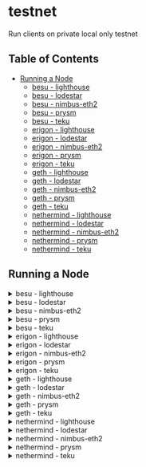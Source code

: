 # testnet

Run clients on private local only testnet

## Table of Contents
- [Running a Node](#running-a-node)
  - [besu - lighthouse](#besu---lighthouse)
  - [besu - lodestar](#besu---lodestar)
  - [besu - nimbus-eth2](#besu---nimbus-eth2)
  - [besu - prysm](#besu---prysm)
  - [besu - teku](#besu---teku)
  - [erigon - lighthouse](#erigon---lighthouse)
  - [erigon - lodestar](#erigon---lodestar)
  - [erigon - nimbus-eth2](#erigon---nimbus-eth2)
  - [erigon - prysm](#erigon---prysm)
  - [erigon - teku](#erigon---teku)
  - [geth - lighthouse](#geth---lighthouse)
  - [geth - lodestar](#geth---lodestar)
  - [geth - nimbus-eth2](#geth---nimbus-eth2)
  - [geth - prysm](#geth---prysm)
  - [geth - teku](#geth---teku)
  - [nethermind - lighthouse](#nethermind---lighthouse)
  - [nethermind - lodestar](#nethermind---lodestar)
  - [nethermind - nimbus-eth2](#nethermind---nimbus-eth2)
  - [nethermind - prysm](#nethermind---prysm)
  - [nethermind - teku](#nethermind---teku)

## Running a Node

<details>
  <summary>besu - lighthouse</summary>

  Open three terminals and execute the following commands:

  Terminal 1:
  ```bash 
  bash run-client.sh --network testnet \
                     --consensus-client lighthouse \
                     --execution-client besu \
                     --run execution \
                     --with-validator 
  ```

  Terminal 2:
  ```bash
  bash run-client.sh --network testnet \
                     --consensus-client lighthouse \
                     --execution-client besu \
                     --run consensus \
                     --with-validator
  ```

  Terminal 3:
  ```bash
  bash run-client.sh --network testnet \
                     --consensus-client lighthouse \
                     --execution-client besu \
                     --run validator \
                     --with-validator 
  ```

</details>

<details>
  <summary>besu - lodestar</summary>

  Open three terminals and execute the following commands:

  Terminal 1:
  ```bash 
  bash run-client.sh --network testnet \
                     --consensus-client lodestar \
                     --execution-client besu \
                     --run execution \
                     --with-validator 
  ```

  Terminal 2:
  ```bash
  bash run-client.sh --network testnet \
                     --consensus-client lodestar \
                     --execution-client besu \
                     --run consensus \
                     --with-validator
  ```

  Terminal 3:
  ```bash
  bash run-client.sh --network testnet \
                     --consensus-client lodestar \
                     --execution-client besu \
                     --run validator \
                     --with-validator 
  ```

</details>

<details>
  <summary>besu - nimbus-eth2</summary>

  Open three terminals and execute the following commands:

  Terminal 1:
  ```bash 
  bash run-client.sh --network testnet \
                     --consensus-client nimbus-eth2 \
                     --execution-client besu \
                     --run execution \
                     --with-validator 
  ```

  Terminal 2:
  ```bash
  bash run-client.sh --network testnet \
                     --consensus-client nimbus-eth2 \
                     --execution-client besu \
                     --run consensus \
                     --with-validator
  ```

  Terminal 3:
  ```bash
  bash run-client.sh --network testnet \
                     --consensus-client nimbus-eth2 \
                     --execution-client besu \
                     --run validator \
                     --with-validator 
  ```

</details>

<details>
  <summary>besu - prysm</summary>

  Open three terminals and execute the following commands:

  Terminal 1:
  ```bash 
  bash run-client.sh --network testnet \
                     --consensus-client prysm \
                     --execution-client besu \
                     --run execution \
                     --with-validator 
  ```

  Terminal 2:
  ```bash
  bash run-client.sh --network testnet \
                     --consensus-client prysm \
                     --execution-client besu \
                     --run consensus \
                     --with-validator
  ```

  Terminal 3:
  ```bash
  bash run-client.sh --network testnet \
                     --consensus-client prysm \
                     --execution-client besu \
                     --run validator \
                     --with-validator 
  ```

</details>

<details>
  <summary>besu - teku</summary>

  Open three terminals and execute the following commands:

  Terminal 1:
  ```bash 
  bash run-client.sh --network testnet \
                     --consensus-client teku \
                     --execution-client besu \
                     --run execution \
                     --with-validator 
  ```

  Terminal 2:
  ```bash
  bash run-client.sh --network testnet \
                     --consensus-client teku \
                     --execution-client besu \
                     --run consensus \
                     --with-validator
  ```

  Terminal 3:
  ```bash
  bash run-client.sh --network testnet \
                     --consensus-client teku \
                     --execution-client besu \
                     --run validator \
                     --with-validator 
  ```

</details>

<details>
  <summary>erigon - lighthouse</summary>

  Open three terminals and execute the following commands:

  Terminal 1:
  ```bash 
  bash run-client.sh --network testnet \
                     --consensus-client lighthouse \
                     --execution-client erigon \
                     --run execution \
                     --with-validator 
  ```

  Terminal 2:
  ```bash
  bash run-client.sh --network testnet \
                     --consensus-client lighthouse \
                     --execution-client erigon \
                     --run consensus \
                     --with-validator
  ```

  Terminal 3:
  ```bash
  bash run-client.sh --network testnet \
                     --consensus-client lighthouse \
                     --execution-client erigon \
                     --run validator \
                     --with-validator 
  ```

</details>

<details>
  <summary>erigon - lodestar</summary>

  Open three terminals and execute the following commands:

  Terminal 1:
  ```bash 
  bash run-client.sh --network testnet \
                     --consensus-client lodestar \
                     --execution-client erigon \
                     --run execution \
                     --with-validator 
  ```

  Terminal 2:
  ```bash
  bash run-client.sh --network testnet \
                     --consensus-client lodestar \
                     --execution-client erigon \
                     --run consensus \
                     --with-validator
  ```

  Terminal 3:
  ```bash
  bash run-client.sh --network testnet \
                     --consensus-client lodestar \
                     --execution-client erigon \
                     --run validator \
                     --with-validator 
  ```

</details>

<details>
  <summary>erigon - nimbus-eth2</summary>

  Open three terminals and execute the following commands:

  Terminal 1:
  ```bash 
  bash run-client.sh --network testnet \
                     --consensus-client nimbus-eth2 \
                     --execution-client erigon \
                     --run execution \
                     --with-validator 
  ```

  Terminal 2:
  ```bash
  bash run-client.sh --network testnet \
                     --consensus-client nimbus-eth2 \
                     --execution-client erigon \
                     --run consensus \
                     --with-validator
  ```

  Terminal 3:
  ```bash
  bash run-client.sh --network testnet \
                     --consensus-client nimbus-eth2 \
                     --execution-client erigon \
                     --run validator \
                     --with-validator 
  ```

</details>

<details>
  <summary>erigon - prysm</summary>

  Open three terminals and execute the following commands:

  Terminal 1:
  ```bash 
  bash run-client.sh --network testnet \
                     --consensus-client prysm \
                     --execution-client erigon \
                     --run execution \
                     --with-validator 
  ```

  Terminal 2:
  ```bash
  bash run-client.sh --network testnet \
                     --consensus-client prysm \
                     --execution-client erigon \
                     --run consensus \
                     --with-validator
  ```

  Terminal 3:
  ```bash
  bash run-client.sh --network testnet \
                     --consensus-client prysm \
                     --execution-client erigon \
                     --run validator \
                     --with-validator 
  ```

</details>

<details>
  <summary>erigon - teku</summary>

  Open three terminals and execute the following commands:

  Terminal 1:
  ```bash 
  bash run-client.sh --network testnet \
                     --consensus-client teku \
                     --execution-client erigon \
                     --run execution \
                     --with-validator 
  ```

  Terminal 2:
  ```bash
  bash run-client.sh --network testnet \
                     --consensus-client teku \
                     --execution-client erigon \
                     --run consensus \
                     --with-validator
  ```

  Terminal 3:
  ```bash


  bash run-client.sh --network testnet \
                     --consensus-client teku \
                     --execution-client erigon \
                     --run validator \
                     --with-validator 
  ```

</details>

<details>
  <summary>geth - lighthouse</summary>

  Open three terminals and execute the following commands:

  Terminal 1:
  ```bash 
  bash run-client.sh --network testnet \
                     --consensus-client lighthouse \
                     --execution-client geth \
                     --run execution \
                     --with-validator 
  ```

  Terminal 2:
  ```bash
  bash run-client.sh --network testnet \
                     --consensus-client lighthouse \
                     --execution-client geth \
                     --run consensus \
                     --with-validator 
  ```

  Terminal 3:
  ```bash
  bash run-client.sh --network testnet \
                     --consensus-client lighthouse \
                     --execution-client geth \
                     --run validator \
                     --with-validator
  ```

</details>

<details>
  <summary>geth - lodestar</summary>

  Open four terminals and execute the following commands:

  Terminal 1:
  ```bash 
  bash run-client.sh --network testnet \
                     --consensus-client lodestar \
                     --execution-client geth \
                     --run execution \
                     --with-validator 
  ```

  Terminal 2:
  ```bash
  bash run-client.sh --network testnet \
                     --consensus-client lodestar \
                     --execution-client geth \
                     --run consensus \
                     --with-validator
  ```

  Terminal 3:
  ```bash
  bash run-client.sh --network testnet \
                     --consensus-client lodestar \
                     --execution-client geth \
                     --run validator \
                     --with-validator 
  ```

</details>

<details>
  <summary>geth - nimbus-eth2</summary>

  Open four terminals and execute the following commands:

  Terminal 1:
  ```bash 
  bash run-client.sh --network testnet \
                     --consensus-client nimbus-eth2 \
                     --execution-client geth \
                     --run execution \
                     --with-validator 
  ```

  Terminal 2:
  ```bash
  bash run-client.sh --network testnet \
                     --consensus-client nimbus-eth2 \
                     --execution-client geth \
                     --run consensus \
                     --with-validator
  ```

  Terminal 3:
  ```bash
  bash run-client.sh --network testnet \
                     --consensus-client nimbus-eth2 \
                     --execution-client geth \
                     --run validator \
                     --with-validator 
  ```

</details>

<details>
  <summary>geth - prysm</summary>

  Open three terminals and execute the following commands:

  Terminal 1:
  ```bash 
  bash run-client.sh --network testnet \
                     --consensus-client prysm \
                     --execution-client geth \
                     --run execution \
                     --with-validator 
  ```

  Terminal 2:
  ```bash
  bash run-client.sh --network testnet \
                     --consensus-client prysm \
                     --execution-client geth \
                     --run consensus \
                     --with-validator
  ```

  Terminal 3:
  ```bash
  bash run-client.sh --network testnet \
                     --consensus-client prysm \
                     --execution-client geth \
                     --run validator \
                     --with-validator 
  ```

</details>

<details>
  <summary>geth - teku</summary>

  Open three terminals and execute the following commands:

  Terminal 1:
  ```bash 
  bash run-client.sh --network testnet \
                     --consensus-client teku \
                     --execution-client geth \
                     --run execution \
                     --with-validator 
  ```

  Terminal 2:
  ```bash
  bash run-client.sh --network testnet \
                     --consensus-client teku \
                     --execution-client geth \
                     --run consensus \
                     --with-validator
  ```

  Terminal 3:
  ```bash
  bash run-client.sh --network testnet \
                     --consensus-client teku \
                     --execution-client geth \
                     --run validator \
                     --with-validator 
  ```

</details>

<details>
  <summary>nethermind - lighthouse</summary>

  Open three terminals and execute the following commands:

  Terminal 1:
  ```bash 
  bash run-client.sh --network testnet \
                     --consensus-client lighthouse \
                     --execution-client nethermind \
                     --run execution \
                     --with-validator 
  ```

  Terminal 2:
  ```bash
  bash run-client.sh --network testnet \
                     --consensus-client lighthouse \
                     --execution-client nethermind \
                     --run consensus \
                     --with-validator
  ```

  Terminal 3:
  ```bash
  bash run-client.sh --network testnet \
                     --consensus-client lighthouse \
                     --execution-client nethermind \
                     --run validator \
                     --with-validator 
  ```

</details>

<details>
  <summary>nethermind - lodestar</summary>

  Open three terminals and execute the following commands:

  Terminal 1:
  ```bash 
  bash run-client.sh --network testnet \
                     --consensus-client lodestar \
                     --execution-client nethermind \
                     --run execution \
                     --with-validator 
  ```

  Terminal 2:
  ```bash
  bash run-client.sh --network testnet \
                     --consensus-client lodestar \
                     --execution-client nethermind \
                     --run consensus \
                     --with-validator
  ```

  Terminal 3:
  ```bash
  bash run-client.sh --network testnet \
                     --consensus-client lodestar \
                     --execution-client nethermind \
                     --run validator \
                     --with-validator 
  ```

</details>

<details>
  <summary>nethermind - nimbus-eth2</summary>

  Open three terminals and execute the following commands:

  Terminal 1:
  ```bash 
  bash run-client.sh --network testnet \
                     --consensus-client nimbus-eth2 \
                     --execution-client nethermind \
                     --run execution \
                     --with-validator 
  ```

  Terminal 2:
  ```bash
  bash run-client.sh --network testnet \
                     --consensus-client nimbus-eth2 \
                     --execution-client nethermind \
                     --run consensus \
                     --with-validator
  ```

  Terminal 3:
  ```bash
  bash run-client.sh --network testnet \
                     --consensus-client nimbus-eth2 \
                     --execution-client nethermind \
                     --run validator \
                     --with-validator 
  ```

</details>

<details>
  <summary>nethermind - prysm</summary>

  Open three terminals and execute the following commands:

  Terminal 1:
  ```bash 
  bash run-client.sh --network testnet \
                     --consensus-client prysm \
                     --execution-client nethermind \
                     --run execution \
                     --with-validator 
  ```

  Terminal 2:
  ```bash
  bash run-client.sh --network testnet \
                     --consensus-client prysm \
                     --execution-client nethermind \
                     --run consensus \
                     --with-validator
  ```

  Terminal 3:
  ```bash
  bash run-client.sh --network testnet \
                     --consensus-client prysm \
                     --execution-client nethermind \
                     --run validator \
                     --with-validator 
  ```

</details>

<details>
  <summary>nethermind - teku</summary>

  Open three terminals and execute the following commands:

  Terminal 1:
  ```bash 
  bash run-client.sh --network testnet \
                     --consensus-client teku \
                     --execution-client nethermind \
                     --run execution \
                     --with-validator 
  ```

  Terminal 2:
  ```bash
  bash run-client.sh --network testnet \
                     --consensus-client teku \
                     --execution-client nethermind \
                     --run consensus \
                     --with-validator
  ```

  Terminal 3:
  ```bash
  bash run-client.sh --network testnet \
                     --consensus-client teku \
                     --execution-client nethermind \
                     --run validator \
                     --with-validator 
  ```

</details>